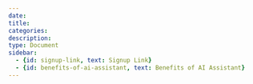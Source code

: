 ```yaml
---
date:
title:
categories:
description:
type: Document
sidebar:
  - {id: signup-link, text: Signup Link}
  - {id: benefits-of-ai-assistant, text: Benefits of AI Assistant}
---
```

